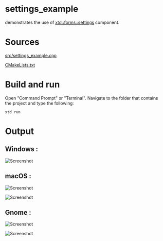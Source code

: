 # settings_example

demonstrates the use of [xtd::forms::settings](../../../src/xtd_forms/include/xtd/forms/settings.hpp) component.

# Sources

[src/settings_example.cpp](src/settings_example.cpp)

[CMakeLists.txt](CMakeLists.txt)

# Build and run

Open "Command Prompt" or "Terminal". Navigate to the folder that contains the project and type the following:

```shell
xtd run
```

# Output

## Windows :

![Screenshot](../../../docs/pictures/examples/settings_example_w.png)

## macOS :

![Screenshot](../../../docs/pictures/examples/settings_example_m.png)

![Screenshot](../../../docs/pictures/examples/settings_example_md.png)

## Gnome :

![Screenshot](../../../docs/pictures/examples/settings_example_g.png)

![Screenshot](../../../docs/pictures/examples/settings_example_gd.png)
